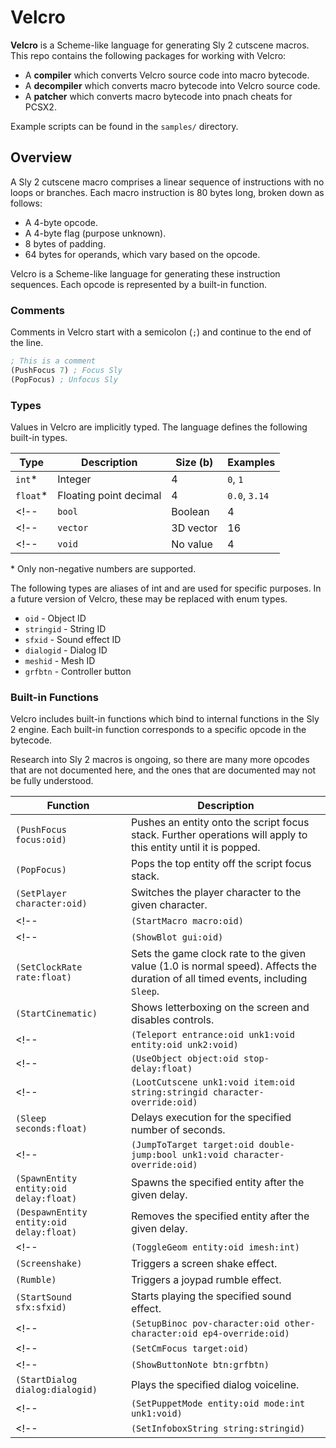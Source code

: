 # Velcro

**Velcro** is a Scheme-like language for generating Sly 2 cutscene macros. This repo contains the following packages for working with Velcro:

* A **compiler** which converts Velcro source code into macro bytecode.
* A **decompiler** which converts macro bytecode into Velcro source code.
* A **patcher** which converts macro bytecode into pnach cheats for PCSX2.

Example scripts can be found in the `samples/` directory.

## Overview

A Sly 2 cutscene macro comprises a linear sequence of instructions with no loops or branches. Each macro instruction is 80 bytes long, broken down as follows:

* A 4-byte opcode.
* A 4-byte flag (purpose unknown).
* 8 bytes of padding.
* 64 bytes for operands, which vary based on the opcode.

 Velcro is a Scheme-like language for generating these instruction sequences. Each opcode is represented by a built-in function.

### Comments

Comments in Velcro start with a semicolon (`;`) and continue to the end of the line.

```scheme
; This is a comment
(PushFocus 7) ; Focus Sly
(PopFocus) ; Unfocus Sly
```

### Types

Values in Velcro are implicitly typed. The language defines the following built-in types.

| Type     | Description            | Size (b) | Examples              |
|----------|------------------------|----------|-----------------------|
| `int`*    | Integer                | 4        | `0`, `1`        |
| `float`*  | Floating point decimal | 4        | `0.0`, `3.14` |
<!-- | `bool`   | Boolean                | 4        | `true`, `false`       | -->
<!-- | `vector` | 3D vector              | 16       | `<1, 0, 0>`, `<0, 1, 0>` | -->
<!-- | `void`   | No value               | 4        | n/a                    | -->

\* Only non-negative numbers are supported.

The following types are aliases of int and are used for specific purposes. In a future version of Velcro, these may be replaced with enum types.

* `oid` - Object ID
* `stringid` - String ID
* `sfxid` - Sound effect ID
* `dialogid` - Dialog ID
* `meshid` - Mesh ID
* `grfbtn` - Controller button

### Built-in Functions

Velcro includes built-in functions which bind to internal functions in the Sly 2 engine. Each built-in function corresponds to a specific opcode in the bytecode.

Research into Sly 2 macros is ongoing, so there are many more opcodes that are not documented here, and the ones that are documented may not be fully understood.

| Function | Description |
|----------|-------------|
| `(PushFocus focus:oid)` | Pushes an entity onto the script focus stack. Further operations will apply to this entity until it is popped. |
| `(PopFocus)` | Pops the top entity off the script focus stack. |
| `(SetPlayer character:oid)` | Switches the player character to the given character. |
<!-- | `(StartMacro macro:oid)` | Invokes the macro with the given oid. | -->
<!-- | `(ShowBlot gui:oid)` | Shows the GUI blot with the given id. | -->
| `(SetClockRate rate:float)` | Sets the game clock rate to the given value (1.0 is normal speed). Affects the duration of all timed events, including `Sleep`. |
| `(StartCinematic)` | Shows letterboxing on the screen and disables controls. |
<!-- | `(Teleport entrance:oid unk1:void entity:oid unk2:void)` | Teleports the script focus to the entrance or entity with the given id. | -->
<!-- | `(UseObject object:oid stop-delay:float)` | Uses the specified object (e.g. climbs a pole) stopping after the given delay. | -->
<!-- | `(LootCutscene unk1:void item:oid string:stringid character-override:oid)` | Plays the item pickup cutscene for the specified item on the current character or the override if specified. | -->
| `(Sleep seconds:float)` | Delays execution for the specified number of seconds. |
<!-- | `(JumpToTarget target:oid double-jump:bool unk1:void character-override:oid)` | Makes the current character jump to the specified entity or the override if specified. | -->
| `(SpawnEntity entity:oid delay:float)` | Spawns the specified entity after the given delay. |
| `(DespawnEntity entity:oid delay:float)` | Removes the specified entity after the given delay. |
<!-- | `(ToggleGeom entity:oid imesh:int)` | Toggles the visibility of a certain geometry mesh on a certain entity. | -->
| `(Screenshake)` | Triggers a screen shake effect. |
| `(Rumble)` | Triggers a joypad rumble effect. |
| `(StartSound sfx:sfxid)` | Starts playing the specified sound effect. |
<!-- | `(SetupBinoc pov-character:oid other-character:oid ep4-override:oid)` | Sets up the binoculars view with the specified characters. Has a special case for episode 4 (binoc with just Bentley). | -->
<!-- | `(SetCmFocus target:oid)` | Sets the camera focus to the specified entity. | -->
<!-- | `(ShowButtonNote btn:grfbtn)` | Shows a note on screen indicating which controller button to press. | -->
| `(StartDialog dialog:dialogid)` | Plays the specified dialog voiceline. |
<!-- | `(SetPuppetMode entity:oid mode:int unk1:void)` | Sets the puppet mode of the specified entity. | -->
<!-- | `(SetInfoboxString string:stringid)` | Sets the infobox text to the specified string. | -->
